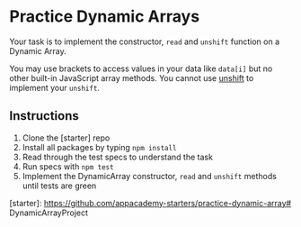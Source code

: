 # Practice Dynamic Arrays

Your task is to implement the constructor, `read` and `unshift` function on a Dynamic Array.

You may use brackets to access values in your data like `data[i]` but no other built-in
JavaScript array methods. You cannot use [unshift][mdn-unshift] to implement your `unshift`.

## Instructions

1. Clone the [starter] repo
2. Install all packages by typing `npm install`
3. Read through the test specs to understand the task
4. Run specs with `npm test`
5. Implement the DynamicArray constructor, `read` and `unshift` methods until
   tests are green


[mdn-unshift]: https://developer.mozilla.org/en-US/docs/Web/JavaScript/Reference/Global_Objects/Array/unshift
[starter]: https://github.com/appacademy-starters/practice-dynamic-array# DynamicArrayProject

